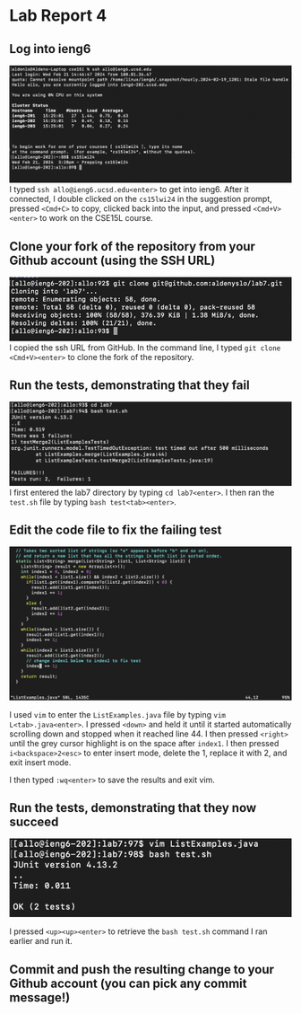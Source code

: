 # Lab Report 4

## Log into ieng6
![Image](screenshots/login_ieng6.png)
I typed `ssh allo@ieng6.ucsd.edu<enter>` to get into ieng6.
After it connected, I double clicked on the `cs15lwi24` in the suggestion prompt, pressed `<Cmd+C>` to copy, 
clicked back into the input, and pressed `<Cmd+V><enter>` to work on the CSE15L course.

## Clone your fork of the repository from your Github account (using the SSH URL)

![Image](screenshots/fork_repo.png)
I copied the ssh URL from GitHub. In the command line, I typed `git clone <Cmd+V><enter>` to clone the fork of the repository.

## Run the tests, demonstrating that they fail

![Image](screenshots/test_fail.png)
I first entered the lab7 directory by typing `cd lab7<enter>`. I then ran the `test.sh` file by typing `bash test<tab><enter>`.

## Edit the code file to fix the failing test

![Image](screenshots/vim_edit.png)

I used `vim` to enter the `ListExamples.java` file by typing `vim L<tab>.java<enter>`. I pressed `<down>` and held it until
it started automatically scrolling down and stopped when it reached line 44. I then pressed `<right>` until the grey cursor highlight
is on the space after `index1`. I then pressed `i<backspace>2<esc>` to enter insert mode, delete the 1, replace it with 2, and exit insert mode. 

I then typed `:wq<enter>` to save the results and exit vim.

## Run the tests, demonstrating that they now succeed

![Image](screenshots/test_success.png)

I pressed `<up><up><enter>` to retrieve the `bash test.sh` command I ran earlier and run it.

## Commit and push the resulting change to your Github account (you can pick any commit message!)
